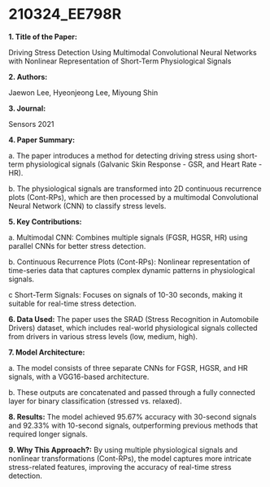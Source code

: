# 210324_EE798R
**1. Title of the Paper:**

Driving Stress Detection Using Multimodal Convolutional Neural Networks with Nonlinear Representation of Short-Term Physiological Signals

**2. Authors:**

Jaewon Lee, Hyeonjeong Lee, Miyoung Shin

**3. Journal:**

Sensors 2021
 
**4. Paper Summary:**

 a. The paper introduces a method for detecting driving stress using short-term physiological signals (Galvanic Skin Response - GSR, and Heart Rate - HR).
 
 b. The physiological signals are transformed into 2D continuous recurrence plots (Cont-RPs), which are then processed by a multimodal Convolutional Neural Network (CNN) to classify stress levels.

**5. Key Contributions:**

 a. Multimodal CNN: Combines multiple signals (FGSR, HGSR, HR) using parallel CNNs for better stress detection.
 
 b. Continuous Recurrence Plots (Cont-RPs): Nonlinear representation of time-series data that captures complex dynamic patterns in physiological signals.
 
 c Short-Term Signals: Focuses on signals of 10-30 seconds, making it suitable for real-time stress detection.

**6. Data Used:**
The paper uses the SRAD (Stress Recognition in Automobile Drivers) dataset, which includes real-world physiological signals collected from drivers in various stress levels (low, medium, high).

**7. Model Architecture:**

 a. The model consists of three separate CNNs for FGSR, HGSR, and HR signals, with a VGG16-based architecture.
 
 b. These outputs are concatenated and passed through a fully connected layer for binary classification (stressed vs. relaxed).

**8. Results:**
The model achieved 95.67% accuracy with 30-second signals and 92.33% with 10-second signals, outperforming previous methods that required longer signals.

**9. Why This Approach?:**
By using multiple physiological signals and nonlinear transformations (Cont-RPs), the model captures more intricate stress-related features, improving the accuracy of real-time stress detection.
